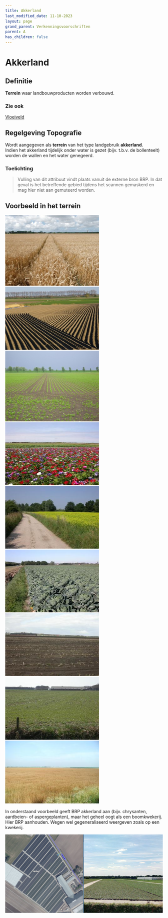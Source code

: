 ```yaml
---
title: Akkerland
last_modified_date: 11-10-2023
layout: page
grand_parent: Verkenningsvoorschriften
parent: A
has_children: false
---
```


Akkerland
=========

## Definitie

**Terrein** waar landbouwproducten worden verbouwd.

### Zie ook
[Vloeiveld](../../V/Vloeiveld/Vloeiveld.html)

## Regelgeving Topografie

Wordt aangegeven als **terrein** van het type landgebruik **akkerland**.<br>
Indien het akkerland tijdelijk onder water is gezet (bijv. t.b.v. de bollenteelt) worden de wallen en het water genegeerd.

### Toelichting

> Vulling van dit attribuut vindt plaats vanuit de externe bron BRP. In dat geval is het betreffende gebied tijdens het scannen gemaskerd en mag hier niet aan gemuteerd worden.

## Voorbeeld in het terrein

![](Akkerland_300x200.jpg)
![](Akkerland-1_300x200.jpg)
![](Akkerland-2_300x200.jpg)
![](vv_0196_300x200.jpg)
![](vv_0229_300x200.jpg)
![](vv_0235_300x200.jpg)
![](vv_0259_300x200.jpg)
![](vv_0269_300x200.jpg)
![](vv_0384_300x200.jpg)

In onderstaand voorbeeld geeft BRP akkerland aan (bijv. chrysanten, aardbeien- of aspergeplanten), maar het geheel oogt als een boomkwekerij. Hier BRP aanhouden.
Wegen wel gegeneraliseerd weergeven zoals op een kwekerij.

![](Akkerland.png)
